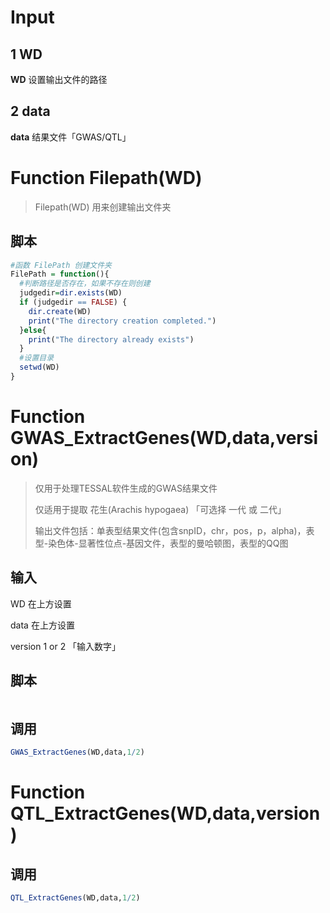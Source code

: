 # Input

## 1 WD

**WD** 设置输出文件的路径

## 2 data

**data** 结果文件「GWAS/QTL」

# Function Filepath(WD)

> Filepath(WD) 用来创建输出文件夹

## 脚本

```R
#函数 FilePath 创建文件夹
FilePath = function(){
  #判断路径是否存在，如果不存在则创建
  judgedir=dir.exists(WD)
  if (judgedir == FALSE) {
    dir.create(WD)
    print("The directory creation completed.")
  }else{
    print("The directory already exists")
  }
  #设置目录
  setwd(WD)
}
```



# Function GWAS_ExtractGenes(WD,data,version)

> 仅用于处理TESSAL软件生成的GWAS结果文件
>
> 仅适用于提取 花生(Arachis hypogaea) 「可选择 一代 或 二代」
>
> 输出文件包括：单表型结果文件(包含snpID，chr，pos，p，alpha)，表型-染色体-显著性位点-基因文件，表型的曼哈顿图，表型的QQ图

## 输入

WD 在上方设置

data 在上方设置

version 1 or 2 「输入数字」

## 脚本

```R

```

## 调用

```R
GWAS_ExtractGenes(WD,data,1/2)
```



# Function QTL_ExtractGenes(WD,data,version)

## 调用

```R
QTL_ExtractGenes(WD,data,1/2)
```

